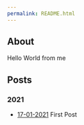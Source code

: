 ```yaml
---
permalink: README.html
---
```


## About

Hello World from me

## Posts

### 2021
- [17-01-2021](https://boncheff.github.io/posts/20211701) First Post
